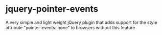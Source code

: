 jquery-pointer-events
=====================

A very simple and light weight jQuery plugin that adds support for the style attribute "pointer-events: none" to browsers without this feature
